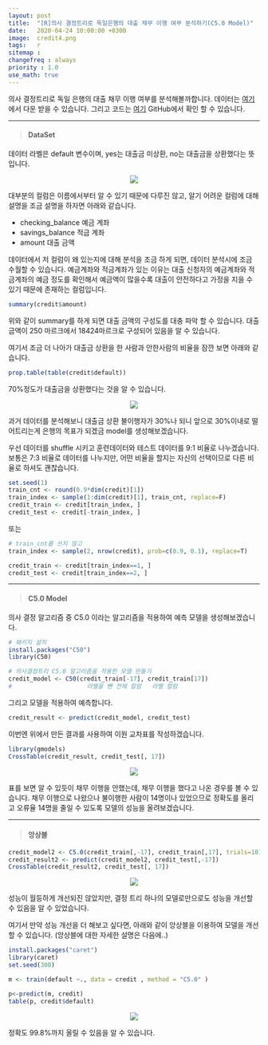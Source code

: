 ```yaml
---
layout: post
title:  "[R]의사 결정트리로 독일은행의 대출 채무 이행 여부 분석하기(C5.0 Model)"
date:   2020-04-24 10:00:00 +0300
image:  credit4.png
tags:   r
sitemap :
changefreq : always
priority : 1.0
use_math: true
---
```



의사 결정트리로 독일 은행의 대출 채무 이행 여부를 분석해볼까합니다. 데이터는 [여기](https://github.com/KEJdev/DataSet/tree/master/DataSet)에서 다운 받을 수 있습니다. 그리고 코드는 [여기](https://github.com/KEJdev/R-Example) GitHub에서 확인 할 수 있습니다. 

-------

> #### DataSet 

데이터 라벨은 default 변수이며, yes는 대출금 미상환, no는 대출금을 상환했다는 뜻입니다.

<center><img src="{{ site.baseurl }}/images/credit.png" ></center>


대부분의 컬럼은 이름에서부터 알 수 있기 때문에 다루진 않고, 알기 어려운 컬럼에 대해 설명을 조금 설명을 하자면 아래와 같습니다.

- checking_balance  예금 계좌
- savings_balance 적금 계좌 
- amount 대출 금액


데이터에서 저 컬럼이 왜 있는지에 대해 분석을 조금 하게 되면, 데이터 분석시에 조금 수월할 수 있습니다. 예금계좌와 적금계좌가 있는 이유는 대출 신청자의 예금계좌와 적금계좌의 예금 정도를 확인해서 예금액이 많을수록 대출이 안전하다고 가정을 지을 수 있기 때문에 존재하는 컬럼입니다. 


```r
summary(credit$amount)
```

위와 같이 summary를 하게 되면 대출 금액의 구성도를 대충 파악 할 수 있습니다. 대출금액이 250 마르크에서 18424마르크로 구성되어 있음을 알 수 있습니다. 


여기서 조금 더 나아가 대출금 상환을 한 사람과 안한사람의 비율을 잠깐 보면 아래와 같습니다.

```r
prop.table(table(credit$default))
```

70%정도가 대출금을 상환했다는 것을 알 수 있습니다. 


<center><img src="{{ site.baseurl }}/images/credit2.png" ></center>



과거 데이터를 분석해보니 대출금 상환 불이행자가 30%나 되니 앞으로 30%이내로 떨어트리는게 은행의 목표가 되겠금 model를 생성해보겠습니다.


우선 데이터를 shuffle 시키고 훈련데이터와 테스트 데이터를 9:1 비율로 나누겠습니다. 보통은 7:3 비율로 데이터를 나누지만, 어떤 비율을 할지는 자신의 선택이므로 다른 비율로 하셔도 괜찮습니다. 


```r
set.seed(1)
train_cnt <- round(0.9*dim(credit)[1])
train_index <- sample(1:dim(credit)[1], train_cnt, replace=F)
credit_train <- credit[train_index, ]
credit_test <- credit[-train_index, ]
```

또는 

```r
# train_cnt를 쓰지 않고
train_index <- sample(2, nrow(credit), prob=c(0.9, 0.1), replace=T)

credit_train <- credit[train_index==1, ]
credit_test <- credit[train_index==2, ]
```

-------


> #### C5.0 Model


의사 결정 알고리즘 중 C5.0 이라는 알고리즘을 적용하여 예측 모델을 생성해보겠습니다. 

```r
# 패키지 설치
install.packages("C50")
library(C50)

# 의사결정트리 C5.0 알고리즘을 적용한 모델 만들기
credit_model <- C50(credit_train[-17], credit_train[17])
#                     라벨을 뺀 전체 컬럼   라벨 컬럼
```

그리고 모델을 적용하여 예측합니다. 

```r
credit_result <- predict(credit_model, credit_test) 
```

이번엔 위에서 만든 결과를 사용하여 이원 교차표를 작성하겠습니다.


```r
library(gmodels)
CrossTable(credit_result, credit_test[, 17])
```

<center><img src="{{ site.baseurl }}/images/credit3.png" ></center>


표를 보면 알 수 있듯이 채무 이행을 안했는데, 채무 이행을 했다고 나온 경우를 볼 수 있습니다. 채무 이행으로 나왔으나 불이행한 사람이 14명이나 있었으므로 정확도를 올리고 오류율 14명을 줄일 수 있도록 모델의 성능을 올려보겠습니다.

-------

> #### 앙상블


```r
credit_model2 <- C5.0(credit_train[,-17], credit_train[,17], trials=10)
credit_result2 <- predict(credit_model2, credit_test[,-17])  
CrossTable(credit_result2, credit_test[, 17])
```

<center><img src="{{ site.baseurl }}/images/credit4.png" ></center>


성능이 월등하게 개선되진 않았지만, 결정 트리 하나의 모델로만으로도 성능을 개선할 수 있음을 알 수 있었습니다.


여기서 만약 성능 개선을 더 해보고 싶다면, 아래와 같이 앙상블을 이용하여 모델을 개선할 수 있습니다. (앙상블에 대한 자세한 설명은 다음에..)


```r
install.packages("caret")
library(caret)
set.seed(300)

m <- train(default ~., data = credit , method = "C5.0" )

p<-predict(m, credit)
table(p, credit$default)
```


<center><img src="{{ site.baseurl }}/images/credit5.png" ></center>

정확도 99.8%까지 올릴 수 있음을 알 수 있습니다. 
